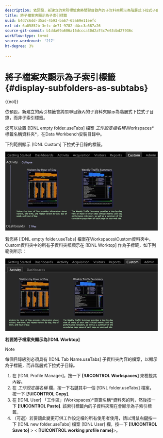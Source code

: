 ```yaml
---
description: 依預設，新建立的索引標籤會將關聯目錄內的子資料夾顯示為階層式下拉式子目錄，而非子索引標籤。
title: 將子檔案夾顯示為子索引標籤
uuid: b4d7c6dd-d5ad-4b93-ba67-65a69e11eefc
exl-id: 6a05852b-3efc-4e71-9782-d4cc3a687a26
source-git-commit: b1dda69a606a16dccca30d2a74c7e63dbd27936c
workflow-type: tm+mt
source-wordcount: '217'
ht-degree: 3%

---
```


# 將子檔案夾顯示為子索引標籤{#display-subfolders-as-subtabs}

{{eol}}

依預設，新建立的索引標籤會將關聯目錄內的子資料夾顯示為階層式下拉式子目錄，而非子索引標籤。

您可以放置 [!DNL empty folder.useTabs] 檔案 *工作設定檔名稱*\Workspaces\*標籤名稱資料夾*，在Data Workbench安裝目錄中。

下列範例顯示 [!DNL Custom] 下拉式子目錄的標籤。

![](assets/client-sub.png)

若您將 [!DNL empty folder.useTabs] 檔案在Workspaces\Custom資料夾中， Custom資料夾中的所有子資料夾都顯示在 [!DNL Worktop] 作為子標籤，如下列範例所示：

![](assets/client-sub2.png)

**若要將子檔案夾顯示為[!DNL Worktop]**

>[!NOTE]
>
>每個目錄級別必須具有 [!DNL Tab Name.useTabs] 子資料夾內容的檔案，以顯示為子標籤，而非階層式下拉式子目錄。

1. 在 [!DNL Profile Manager]，按一下 **[!UICONTROL Workspaces]** 來檢視其內容。
1. 在 *工作設定檔名稱* 欄，按一下右鍵其中一個 [!DNL folder.useTabs] 檔案，按一下 **[!UICONTROL Copy]**.
1. 在 [!DNL User] 「工作區」(Workspaces)\*頁簽名稱*資料夾的列，然後按一下 **[!UICONTROL Paste]**. 該索引標籤內的子資料夾現在會顯示為子索引標籤。
1. （可選）若要讓此變更可供工作設定檔的所有使用者使用，請以滑鼠右鍵按一下 [!DNL new folder.useTabs] 檔案 [!DNL User] 欄，按一下 **[!UICONTROL Save to]** > &lt; **[!UICONTROL working profile name]**>。
